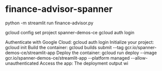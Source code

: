 # finance-advisor-spanner



python -m streamlit run finance-advisor.py


gcloud config set project spanner-demos-ce
gcloud auth login

Authenticate with Google Cloud: gcloud auth login
Initialize your project: gcloud init
Build the container: gcloud builds submit --tag gcr.io/spanner-demos-ce/streamlit-app
Deploy the container: gcloud run deploy --image gcr.io/spanner-demos-ce/streamlit-app --platform managed --allow-unauthenticated
Access the app:
The deployment output wi